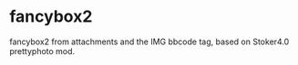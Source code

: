 fancybox2
=========

fancybox2 from attachments and the IMG bbcode tag, based on Stoker4.0 prettyphoto mod.